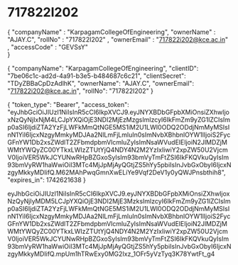 # 717822I202


{
    "companyName" : "KarpagamCollegeOfEngineering",
    "ownerName" : "AJAY.C",
    "rollNo" : "717822I202" ,
    "ownerEmail" : "717822i202@kce.ac.in" ,
    "accessCode" : "GEVSsY"  
}

{
    "companyName": "KarpagamCollegeOfEngineering",
    "clientID": "7be06c1c-ad2d-4a91-b3e5-b484687c6c21",
    "clientSecret": "TDyZBBaCpDzAdlhK",
    "ownerName": "AJAY.C",
    "ownerEmail": "717822i202@kce.ac.in",
    "rollNo": "717822I202"
}

{
    "token_type": "Bearer",
    "access_token": "eyJhbGciOiJIUzI1NiIsInR5cCI6IkpXVCJ9.eyJNYXBDbGFpbXMiOnsiZXhwIjoxNzQyNjIxNjM4LCJpYXQiOjE3NDI2MjEzMzgsImlzcyI6IkFmZm9yZG1lZCIsImp0aSI6IjdiZTA2YzFjLWFkMmQtNGE5MS1iM2U1LWI0ODQ2ODdjNmMyMSIsInN1YiI6IjcxNzgyMmkyMDJAa2NlLmFjLmluIn0sImNvbXBhbnlOYW1lIjoiS2FycGFnYW1Db2xsZWdlT2ZFbmdpbmVlcmluZyIsImNsaWVudElEIjoiN2JlMDZjMWMtYWQyZC00YTkxLWIzZTUtYjQ4NDY4N2M2YzIxIiwiY2xpZW50U2VjcmV0IjoiVER5WkJCYUNwRHpBZGxoSyIsIm93bmVyTmFtZSI6IkFKQVkuQyIsIm93bmVyRW1haWwiOiI3MTc4MjJpMjAyQGtjZS5hYy5pbiIsInJvbGxObyI6IjcxNzgyMkkyMDIifQ.M62MAhPwqGmnXwELiYe9Vqf2DeV1y0yQWJPnsbthih8",
    "expires_in": 1742621638
}

eyJhbGciOiJIUzI1NiIsInR5cCI6IkpXVCJ9.eyJNYXBDbGFpbXMiOnsiZXhwIjoxNzQyNjIyMDM5LCJpYXQiOjE3NDI2MjE3MzksImlzcyI6IkFmZm9yZG1lZCIsImp0aSI6IjdiZTA2YzFjLWFkMmQtNGE5MS1iM2U1LWI0ODQ2ODdjNmMyMSIsInN1YiI6IjcxNzgyMmkyMDJAa2NlLmFjLmluIn0sImNvbXBhbnlOYW1lIjoiS2FycGFnYW1Db2xsZWdlT2ZFbmdpbmVlcmluZyIsImNsaWVudElEIjoiN2JlMDZjMWMtYWQyZC00YTkxLWIzZTUtYjQ4NDY4N2M2YzIxIiwiY2xpZW50U2VjcmV0IjoiVER5WkJCYUNwRHpBZGxoSyIsIm93bmVyTmFtZSI6IkFKQVkuQyIsIm93bmVyRW1haWwiOiI3MTc4MjJpMjAyQGtjZS5hYy5pbiIsInJvbGxObyI6IjcxNzgyMkkyMDIifQ.mpUm1hTRwExy0MG2Ixz_1OFr5yVzTyq3K78YwtFt_g4